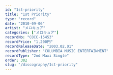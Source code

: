 ```yaml
---
id: "1st-priority"
title: "1st Priority"
type: "record"
date: "2010-09-06"
artist: "メロキュア"
categories: ["メロキュア"]
recordNo: "COCC-15453"
recordPrice: "1,200円"
recordReleaseDate: "2003.02.01"
recordPublisher: "COLUMBIA MUSIC ENTERTAINMENT"
recordType: "2nd Maxi Single"
order: 302
slug: "/discography/1st-priority"
---
```




